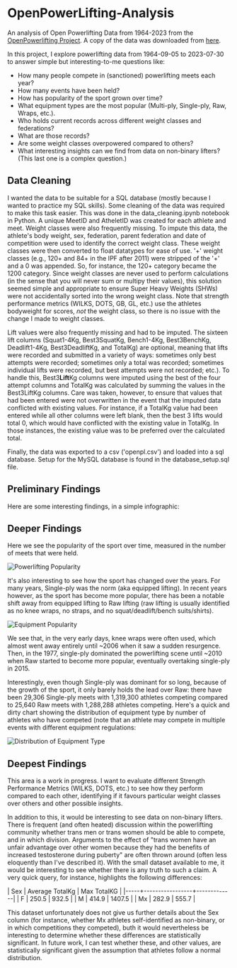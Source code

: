 # OpenPowerLifting-Analysis
An analysis of Open Powerlifting Data from 1964-2023 from the [OpenPowerlifting Project](https://www.openpowerlifting.org).  A copy of the data was downloaded from [here](https://gitlab.com/openpowerlifting/opl-data).

In this project, I explore powerlifting data from 1964-09-05 to 2023-07-30 to answer simple but interesting-to-me questions like: 

- How many people compete in (sanctioned) powerlifting meets each year?
- How many events have been held?
- How has popularity of the sport grown over time?
- What equipment types are the most popular (Multi-ply, Single-ply, Raw, Wraps, etc.).
- Who holds current records across different weight classes and federations?
- What are those records?
- Are some weight classes overpowered compared to others?
- What interesting insights can we find from data on non-binary lifters? (This last one is a complex question.)

## Data Cleaning

I wanted the data to be suitable for a SQL database (mostly because I wanted to practice my SQL skills).  Some cleaning of the data was required to make this task easier.  This was done in the data_cleaning.ipynb notebook in Python.  A unique MeetID and AtheletID was created for each athlete and meet.  Weight classes were also frequently missing.  To impute this data, the athlete's body weight, sex, federation, parent federation and date of competition were used to identify the correct weight class.  These weight classes were then converted to float datatypes for ease of use.  '+' weight classes (e.g., 120+ and 84+ in the IPF after 2011) were stripped of the '+' and a 0 was appended.  So, for instance, the 120+ category became the 1200 category.  Since weight classes are never used to perform calculations (in the sense that you will never sum or multipy their values), this solution seemed simple and appropriate to ensure Super Heavy Weights (SHWs) were not accidentally sorted into the wrong weight class.  Note that strength performance metrics (WILKS, DOTS, GB, GL, etc.) use the athletes bodyweight for scores, _not_ the weight class, so there is no issue with the change I made to weight classes.

Lift values were also frequently missing and had to be imputed.  The sixteen lift columns (Squat1-4Kg, Best3SquatKg, Bench1-4Kg, Best3BenchKg, Deadlift1-4Kg, Best3DeadliftKg, and TotalKg) are optional, meaning that lifts were recorded and submitted in a variety of ways: sometimes only best attempts were recorded; sometimes only a total was recorded; sometimes individual lifts were recorded, but best attempts were not recorded; etc.).  To handle this, Best3**Lift**Kg columns were imputed using the best of the four attempt columns and TotalKg was calculated by summing the values in the Best3LiftKg columns.  Care was taken, however, to ensure that values that had been entered were not overwritten in the event that the imputed data conflicted with existing values.  For instance, if a TotalKg value had been entered while all other columns were left blank, then the best 3 lifts would total 0, which would have conflicted with the existing value in TotalKg.  In those instances, the existing value was to be preferred over the calculated total.

Finally, the data was exported to a csv ('openpl.csv') and loaded into a sql database.  Setup for the MySQL database is found in the database_setup.sql file.  

## Preliminary Findings

Here are some interesting findings, in a simple infographic:





## Deeper Findings

Here we see the popularity of the sport over time, measured in the number of meets that were held.

![Powerlifting Popularity](https://github.com/ericbohner/OpenPowerLifting-Analysis/assets/131715470/442d4788-dbd9-4727-abdf-a9233ff9646a)

It's also interesting to see how the sport has changed over the years.  For many years, Single-ply was the norm (aka equipped lifting).  In recent years however, as the sport has become more popular, there has been a notable shift away from equipped lifting to Raw lifting (raw lifting is usually identified as no knee wraps, no straps, and no squat/deadlift/bench suits/shirts).


![Equipment Popularity](https://github.com/ericbohner/OpenPowerLifting-Analysis/assets/131715470/d8f0581b-69e6-49c7-b7b2-6b2cc803af0a)

We see that, in the very early days, knee wraps were often used, which almost went away entirely until ~2006 when it saw a sudden resurgence.  Then, in the 1977, single-ply dominated the powerlifting scene until ~2010 when Raw started to become more popular, eventually overtaking single-ply in 2015.

Interestingly, even though Single-ply was dominant for so long, because of the growth of the sport, it only barely holds the lead over Raw: there have been 29,306 Single-ply meets with 1,319,300 athletes competing compared to 25,640 Raw meets with 1,288,288 athletes competing.  Here's a quick and dirty chart showing the distribution of equipment type by number of athletes who have competed (note that an athlete may compete in multiple events with different equipment regulations:


![Distribution of Equipment Type](https://github.com/ericbohner/OpenPowerLifting-Analysis/assets/131715470/e0b9c7d3-9763-4eb5-bff1-7477c57178be)



## Deepest Findings

This area is a work in progress.  I want to evaluate different Strength Performance Metrics (WILKS, DOTS, etc.) to see how they perform compared to each other, identifying if it favours particular weight classes over others and other possible insights.  

In addition to this, it would be interesting to see data on non-binary lifters.  There is frequent (and often heated) discussion within the powerlifting community whether trans men or trans women should be able to compete, and in which division.  Arguments to the effect of "trans women have an unfair advantage over other women because they had the benefits of increased testosterone during puberty" are often thrown around (often less eloquently than I've described it).  With the small dataset available to me, it would be interesting to see whether there is any truth to such a claim.  A very quick query, for instance, highlights the following differences:

| Sex | Average TotalKg | Max TotalKG |
|-----+-----------------+-------------|
| F | 250.5 | 932.5 |
| M | 414.9 | 1407.5 |
| Mx | 282.9 | 555.7 |

This dataset unfortunately does not give us further details about the Sex column (for instance, whether Mx athletes self-identified as non-binary, or in which competitions they competed), buth it would nevertheless be interesting to determine whether these differences are statistically significant.  In future work, I can test whether these, and other values, are statistically significant given the assumption that athletes follow a normal distribution.






